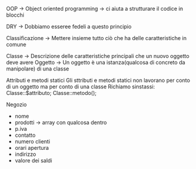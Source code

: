 OOP -> Object oriented programming -> ci aiuta a strutturare il codice in blocchi

DRY -> Dobbiamo esseree fedeli a questo principio

Classificazione -> Mettere insieme tutto ciò che ha delle caratteristiche in comune

Classe -> Descrizione delle caratteristiche principali che un nuovo oggetto deve avere
Oggetto -> Un oggetto è una istanza(qualcosa di concreto da manipolare) di una classe

Attributi e metodi statici
Gli sttributi e metodi statici non lavorano per conto di un oggetto ma per conto di una classe
Richiamo sinstassi:
Classe::$attributo;
Classe::metodo();


Negozio
- nome
- prodotti -> array con qualcosa dentro
- p.iva
- contatto
- numero clienti
- orari apertura
- indirizzo
- valore dei saldi